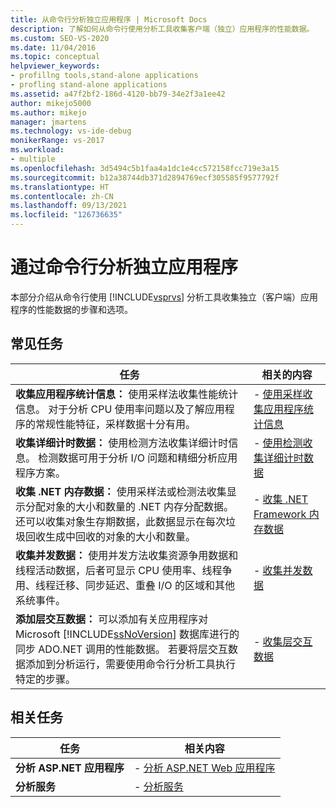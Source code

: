 ```yaml
---
title: 从命令行分析独立应用程序 | Microsoft Docs
description: 了解如何从命令行使用分析工具收集客户端（独立）应用程序的性能数据。
ms.custom: SEO-VS-2020
ms.date: 11/04/2016
ms.topic: conceptual
helpviewer_keywords:
- profillng tools,stand-alone applications
- profling stand-alone applications
ms.assetid: a47f2bf2-186d-4120-bb79-34e2f3a1ee42
author: mikejo5000
ms.author: mikejo
manager: jmartens
ms.technology: vs-ide-debug
monikerRange: vs-2017
ms.workload:
- multiple
ms.openlocfilehash: 3d5494c5b1faa4a1dc1e4cc572158fcc719e3a15
ms.sourcegitcommit: b12a38744db371d2894769ecf305585f9577792f
ms.translationtype: HT
ms.contentlocale: zh-CN
ms.lasthandoff: 09/13/2021
ms.locfileid: "126736635"
---
```

# <a name="command-line-profiling-of-stand-alone-applications"></a>通过命令行分析独立应用程序
本部分介绍从命令行使用 [!INCLUDE[vsprvs](../code-quality/includes/vsprvs_md.md)] 分析工具收集独立（客户端）应用程序的性能数据的步骤和选项。

## <a name="common-tasks"></a>常见任务

| 任务 | 相关的内容 |
| - | - |
| **收集应用程序统计信息：** 使用采样法收集性能统计信息。 对于分析 CPU 使用率问题以及了解应用程序的常规性能特征，采样数据十分有用。 | -   [使用采样收集应用程序统计信息](../profiling/collecting-application-statistics-for-stand-alone-applications.md) |
| **收集详细计时数据：** 使用检测方法收集详细计时信息。 检测数据可用于分析 I/O 问题和精细分析应用程序方案。 | -   [使用检测收集详细计时数据](../profiling/collecting-detailed-timing-data-for-a-stand-alone-application.md) |
| **收集 .NET 内存数据：** 使用采样法或检测法收集显示分配对象的大小和数量的 .NET 内存分配数据。 还可以收集对象生存期数据，此数据显示在每次垃圾回收生成中回收的对象的大小和数量。 | -   [收集 .NET Framework 内存数据](../profiling/collecting-dotnet-framework-memory-data-for-stand-alone-applications.md) |
| **收集并发数据：** 使用并发方法收集资源争用数据和线程活动数据，后者可显示 CPU 使用率、线程争用、线程迁移、同步延迟、重叠 I/O 的区域和其他系统事件。 | -   [收集并发数据](../profiling/collecting-concurrency-data-for-stand-alone-applications.md) |
| **添加层交互数据：** 可以添加有关应用程序对 Microsoft [!INCLUDE[ssNoVersion](../data-tools/includes/ssnoversion_md.md)] 数据库进行的同步 ADO.NET 调用的性能数据。 若要将层交互数据添加到分析运行，需要使用命令行分析工具执行特定的步骤。 | -   [收集层交互数据](../profiling/adding-tier-interaction-data-from-the-command-line.md) |

## <a name="related-tasks"></a>相关任务

|任务|相关内容|
|----------|---------------------|
|**分析 ASP.NET 应用程序**|-   [分析 ASP.NET Web 应用程序](../profiling/command-line-profiling-of-aspnet-web-applications.md)|
|**分析服务**|-   [分析服务](../profiling/command-line-profiling-of-services.md)|
